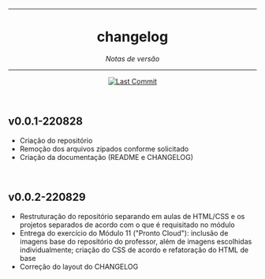 <hr>
<h1 align="center">changelog</h1>
<p align=center><i align="center">Notas de versão</i></p>

<hr>

<div align="center">
  
<a href="">[![Last Commit](https://img.shields.io/github/last-commit/dexdevlab/ebac-engenheiro-frontend)](https://github.com/dexdevlab/ebac-engenheiro-frontend)</a>

</div>
<br>

## v0.0.1-220828

- Criação do repositório
- Remoção dos arquivos zipados conforme solicitado
- Criação da documentação (README e CHANGELOG)

<br>

## v0.0.2-220829

- Restruturação do repositório separando em aulas de HTML/CSS e os projetos separados de acordo com o que é requisitado no módulo
- Entrega do exercício do Módulo 11 ("Pronto Cloud"): inclusão de imagens base do repositório do professor, além de imagens escolhidas individualmente; criação do CSS de acordo e refatoração do HTML de base
- Correção do layout do CHANGELOG

<br>
